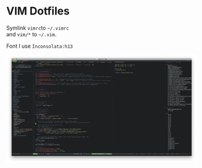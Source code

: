 # VIM Dotfiles

Symlink `vimrc`to `~/.vimrc`  
and `vim/*` to `~/.vim`.

Font I use
`Inconsolata:h13`

![Sample](sample/sample.png)
